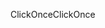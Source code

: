<span data-ttu-id="1da33-101">ClickOnce</span><span class="sxs-lookup"><span data-stu-id="1da33-101">ClickOnce</span></span>